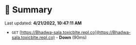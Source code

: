 # 📖 Summary
Last updated: **4/21/2022, 10:47:11 AM**

- `GET` [https://Bhadwa-sala.toxicblte.repl.co](https://Bhadwa-sala.toxicblte.repl.co) - **Down** (90ms)
